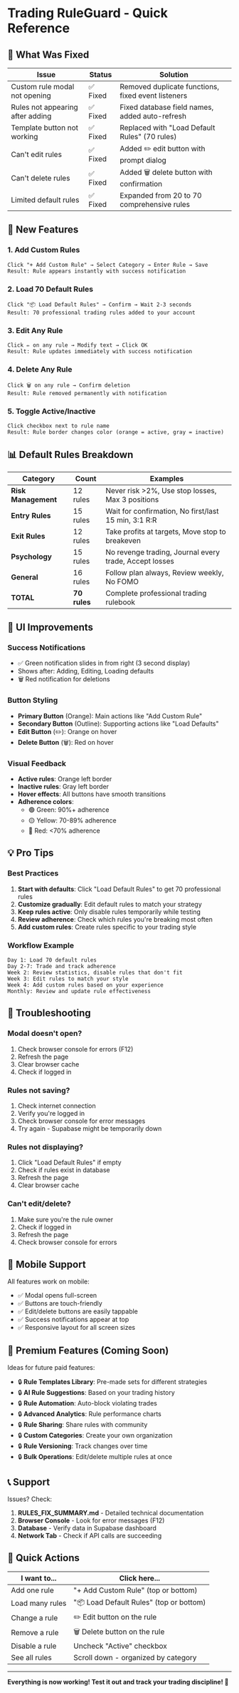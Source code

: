 # Trading RuleGuard - Quick Reference

## 🎯 What Was Fixed

| Issue | Status | Solution |
|-------|--------|----------|
| Custom rule modal not opening | ✅ Fixed | Removed duplicate functions, fixed event listeners |
| Rules not appearing after adding | ✅ Fixed | Fixed database field names, added auto-refresh |
| Template button not working | ✅ Fixed | Replaced with "Load Default Rules" (70 rules) |
| Can't edit rules | ✅ Fixed | Added ✏️ edit button with prompt dialog |
| Can't delete rules | ✅ Fixed | Added 🗑️ delete button with confirmation |
| Limited default rules | ✅ Fixed | Expanded from 20 to 70 comprehensive rules |

## 🚀 New Features

### 1. Add Custom Rules
```
Click "+ Add Custom Rule" → Select Category → Enter Rule → Save
Result: Rule appears instantly with success notification
```

### 2. Load 70 Default Rules
```
Click "📦 Load Default Rules" → Confirm → Wait 2-3 seconds
Result: 70 professional trading rules added to your account
```

### 3. Edit Any Rule
```
Click ✏️ on any rule → Modify text → Click OK
Result: Rule updates immediately with success notification
```

### 4. Delete Any Rule
```
Click 🗑️ on any rule → Confirm deletion
Result: Rule removed permanently with notification
```

### 5. Toggle Active/Inactive
```
Click checkbox next to rule name
Result: Rule border changes color (orange = active, gray = inactive)
```

## 📊 Default Rules Breakdown

| Category | Count | Examples |
|----------|-------|----------|
| **Risk Management** | 12 rules | Never risk >2%, Use stop losses, Max 3 positions |
| **Entry Rules** | 15 rules | Wait for confirmation, No first/last 15 min, 3:1 R:R |
| **Exit Rules** | 12 rules | Take profits at targets, Move stop to breakeven |
| **Psychology** | 15 rules | No revenge trading, Journal every trade, Accept losses |
| **General** | 16 rules | Follow plan always, Review weekly, No FOMO |
| **TOTAL** | **70 rules** | Complete professional trading rulebook |

## 🎨 UI Improvements

### Success Notifications
- ✅ Green notification slides in from right (3 second display)
- Shows after: Adding, Editing, Loading defaults
- 🗑️ Red notification for deletions

### Button Styling
- **Primary Button** (Orange): Main actions like "Add Custom Rule"
- **Secondary Button** (Outline): Supporting actions like "Load Defaults"
- **Edit Button** (✏️): Orange on hover
- **Delete Button** (🗑️): Red on hover

### Visual Feedback
- **Active rules**: Orange left border
- **Inactive rules**: Gray left border
- **Hover effects**: All buttons have smooth transitions
- **Adherence colors**:
  - 🟢 Green: 90%+ adherence
  - 🟡 Yellow: 70-89% adherence
  - 🔴 Red: <70% adherence

## 💡 Pro Tips

### Best Practices
1. **Start with defaults**: Click "Load Default Rules" to get 70 professional rules
2. **Customize gradually**: Edit default rules to match your strategy
3. **Keep rules active**: Only disable rules temporarily while testing
4. **Review adherence**: Check which rules you're breaking most often
5. **Add custom rules**: Create rules specific to your trading style

### Workflow Example
```
Day 1: Load 70 default rules
Day 2-7: Trade and track adherence
Week 2: Review statistics, disable rules that don't fit
Week 3: Edit rules to match your style
Week 4: Add custom rules based on your experience
Monthly: Review and update rule effectiveness
```

## 🐛 Troubleshooting

### Modal doesn't open?
1. Check browser console for errors (F12)
2. Refresh the page
3. Clear browser cache
4. Check if logged in

### Rules not saving?
1. Check internet connection
2. Verify you're logged in
3. Check browser console for error messages
4. Try again - Supabase might be temporarily down

### Rules not displaying?
1. Click "Load Default Rules" if empty
2. Check if rules exist in database
3. Refresh the page
4. Clear browser cache

### Can't edit/delete?
1. Make sure you're the rule owner
2. Check if logged in
3. Refresh the page
4. Check browser console for errors

## 📱 Mobile Support

All features work on mobile:
- ✅ Modal opens full-screen
- ✅ Buttons are touch-friendly
- ✅ Edit/delete buttons are easily tappable
- ✅ Success notifications appear at top
- ✅ Responsive layout for all screen sizes

## 🔐 Premium Features (Coming Soon)

Ideas for future paid features:
- 🔒 **Rule Templates Library**: Pre-made sets for different strategies
- 🔒 **AI Rule Suggestions**: Based on your trading history
- 🔒 **Rule Automation**: Auto-block violating trades
- 🔒 **Advanced Analytics**: Rule performance charts
- 🔒 **Rule Sharing**: Share rules with community
- 🔒 **Custom Categories**: Create your own organization
- 🔒 **Rule Versioning**: Track changes over time
- 🔒 **Bulk Operations**: Edit/delete multiple rules at once

## 📞 Support

Issues? Check:
1. **RULES_FIX_SUMMARY.md** - Detailed technical documentation
2. **Browser Console** - Look for error messages (F12)
3. **Database** - Verify data in Supabase dashboard
4. **Network Tab** - Check if API calls are succeeding

## 🎯 Quick Actions

| I want to... | Click here... |
|--------------|---------------|
| Add one rule | "+ Add Custom Rule" (top or bottom) |
| Load many rules | "📦 Load Default Rules" (top or bottom) |
| Change a rule | ✏️ Edit button on the rule |
| Remove a rule | 🗑️ Delete button on the rule |
| Disable a rule | Uncheck "Active" checkbox |
| See all rules | Scroll down - organized by category |

---

**Everything is now working! Test it out and track your trading discipline! 🎉**
